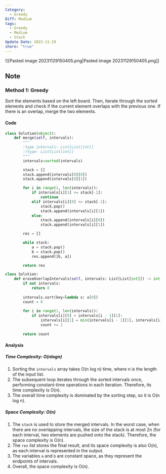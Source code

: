 ```yaml
---
Category:
  - Greedy
Diff: Medium
tags:
  - Greedy
  - Medium
  - Stack
Update Date: 2023-11-29
share: "true"
---
```


![[Pasted image 20231129150405.png|Pasted image 20231129150405.png]]
## Note
### Method 1: Greedy
Sort the elements based on the left board. Then, iterate through the sorted elements and check if the current element overlaps with the previous one. If there is an overlap, merge the two elements.
#### Code
```python
class Solution(object):
    def merge(self, intervals):
        """
        :type intervals: List[List[int]]
        :rtype: List[List[int]]
        """
        intervals=sorted(intervals)

        stack = []
        stack.append(intervals[0][0])
        stack.append(intervals[0][1])

        for i in range(1, len(intervals)):
            if intervals[i][1] <= stack[-1]:
                continue
            elif intervals[i][0] <= stack[-1]:
                stack.pop()
                stack.append(intervals[i][1])
            else:
                stack.append(intervals[i][0])
                stack.append(intervals[i][1])

        res = []

        while stack:
            a = stack.pop()
            b = stack.pop()
            res.append([b, a])

        return res
```

```python
class Solution:
    def eraseOverlapIntervals(self, intervals: List[List[int]]) -> int:
        if not intervals:
            return 0
        
        intervals.sort(key=lambda x: x[0])
        count = 0
        
        for i in range(1, len(intervals)):
            if intervals[i][0] < intervals[i - 1][1]:
                intervals[i][1] = min(intervals[i - 1][1], intervals[i][1])
                count += 1
        
        return count
```
#### Analysis
##### Time Complexity: $O(nlogn)$
1. Sorting the `intervals` array takes O(n log n) time, where n is the length of the input list.
2. The subsequent loop iterates through the sorted intervals once, performing constant-time operations in each iteration. Therefore, its time complexity is O(n).
3. The overall time complexity is dominated by the sorting step, so it is O(n log n).
##### Space Complexity: $O(n)$
1. The `stack` is used to store the merged intervals. In the worst case, when there are no overlapping intervals, the size of the stack is at most 2n (for each interval, two elements are pushed onto the stack). Therefore, the space complexity is O(n).
2. The `res` list stores the final result, and its space complexity is also O(n), as each interval is represented in the output.
3. The variables `a` and `b` are constant space, as they represent the endpoints of intervals.
4. Overall, the space complexity is O(n).
